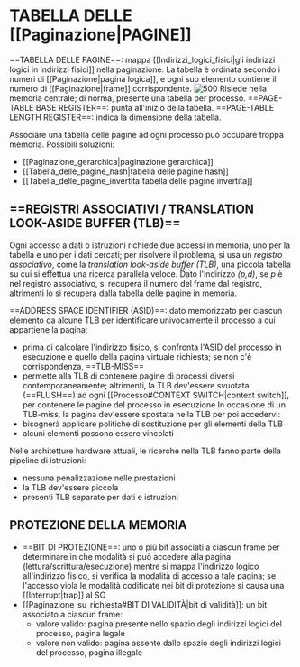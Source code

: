 # TABELLA DELLE [[Paginazione|PAGINE]]
==TABELLA DELLE PAGINE==: mappa [[Indirizzi_logici_fisici|gli indirizzi logici in indirizzi fisici]] nella paginazione.
La tabella è ordinata secondo i numeri di [[Paginazione|pagina logica]], e ogni suo elemento contiene il numero di [[Paginazione|frame]] corrispondente.
![500](tabella_delle_pagine.png)
Risiede nella memoria centrale; di norma, presente una tabella per processo.
==PAGE-TABLE BASE REGISTER==: punta all'inizio della tabella.
==PAGE-TABLE LENGTH REGISTER==: indica la dimensione della tabella.

Associare una tabella delle pagine ad ogni processo può occupare troppa memoria.
Possibili soluzioni:
- [[Paginazione_gerarchica|paginazione gerarchica]]
- [[Tabella_delle_pagine_hash|tabella delle pagine hash]]
- [[Tabella_delle_pagine_invertita|tabella delle pagine invertita]]

## ==REGISTRI ASSOCIATIVI / TRANSLATION LOOK-ASIDE BUFFER (TLB)==
Ogni accesso a dati o istruzioni richiede due accessi in memoria, uno per la tabella e uno per i dati cercati; per risolvere il problema, si usa un _registro associativo_, come la _translation look-aside buffer (TLB)_, una piccola tabella su cui si effettua una ricerca parallela veloce.
Dato l'indirizzo _(p,d)_, se _p_ è nel registro associativo, si recupera il numero del frame dal registro, altrimenti lo si recupera dalla tabella delle pagine in memoria.

==ADDRESS SPACE IDENTIFIER (ASID)==: dato memorizzato per ciascun elemento da alcune TLB per identificare univocamente il processo a cui appartiene la pagina:
- prima di calcolare l'indirizzo fisico, si confronta l'ASID del processo in esecuzione e quello della pagina virtuale richiesta; se non c'è corrispondenza, ==TLB-MISS==
- permette alla TLB di contenere pagine di processi diversi contemporaneamente; altrimenti, la TLB dev'essere svuotata (==FLUSH==) ad ogni [[Processo#CONTEXT SWITCH|context switch]], per contenere le pagine del processo in esecuzione
In occasione di un TLB-miss, la pagina dev'essere spostata nella TLB per poi accedervi:
- bisognerà applicare politiche di sostituzione per gli elementi della TLB
- alcuni elementi possono essere vincolati

Nelle architetture hardware attuali, le ricerche nella TLB fanno parte della pipeline di istruzioni:
- nessuna penalizzazione nelle prestazioni
- la TLB dev'essere piccola
- presenti TLB separate per dati e istruzioni

## PROTEZIONE DELLA MEMORIA
- ==BIT DI PROTEZIONE==: uno o più bit associati a ciascun frame per determinare in che modalità si può accedere alla pagina (lettura/scrittura/esecuzione)
	mentre si mappa l'indirizzo logico all'indirizzo fisico, si verifica la modalità di accesso a tale pagina; se l'accesso viola le modalità codificate nei bit di protezione si causa una [[Interrupt|trap]] al SO
- [[Paginazione_su_richiesta#BIT DI VALIDITÀ|bit di validità]]: un bit associato a ciascun frame:
	- valore valido: pagina presente nello spazio degli indirizzi logici del processo, pagina legale
	- valore non valido: pagina assente dallo spazio degli indirizzi logici del processo, pagina illegale